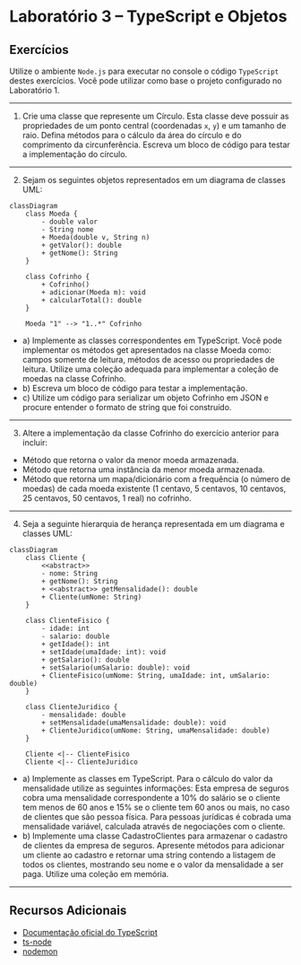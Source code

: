 # **Laboratório 3 – TypeScript e Objetos**

## **Exercícios**
Utilize o ambiente `Node.js` para executar no console o código `TypeScript` destes exercícios. Você pode utilizar como base o projeto configurado no Laboratório 1.

---

1. Crie uma classe que represente um Círculo. Esta classe deve possuir as propriedades de um ponto central (coordenadas `x`, `y`) e um tamanho de raio. Defina métodos para o cálculo da área do círculo e do comprimento da circunferência. Escreva um bloco de código para testar a implementação do círculo.

---

2. Sejam os seguintes objetos representados em um diagrama de classes UML:
```mermaid
classDiagram
    class Moeda {
        - double valor
        - String nome
        + Moeda(double v, String n)
        + getValor(): double
        + getNome(): String
    }
    
    class Cofrinho {
        + Cofrinho()
        + adicionar(Moeda m): void
        + calcularTotal(): double
    }
    
    Moeda "1" --> "1..*" Cofrinho
```
- a) Implemente as classes correspondentes em TypeScript. Você pode implementar os métodos get apresentados na classe Moeda como: campos somente de leitura, métodos de acesso ou propriedades de leitura. Utilize uma coleção adequada para implementar a coleção de moedas na classe Cofrinho.
- b) Escreva um bloco de código para testar a implementação.
- c) Utilize um código para serializar um objeto Cofrinho em JSON e procure entender o formato de string que foi construído.

---

3. Altere a implementação da classe Cofrinho do exercício anterior para incluir:
- Método que retorna o valor da menor moeda armazenada.
- Método que retorna uma instância da menor moeda armazenada.
- Método que retorna um mapa/dicionário com a frequência (o número de moedas) de cada moeda existente (1 centavo, 5 centavos, 10 centavos, 25 centavos, 50 centavos, 1 real) no cofrinho.

---

4. Seja a seguinte hierarquia de herança representada em um diagrama e classes UML:
```mermaid
classDiagram
    class Cliente {
        <<abstract>>
        - nome: String
        + getNome(): String
        + <<abstract>> getMensalidade(): double
        + Cliente(umNome: String)
    }
    
    class ClienteFisico {
        - idade: int
        - salario: double
        + getIdade(): int
        + setIdade(umaIdade: int): void
        + getSalario(): double
        + setSalario(umSalario: double): void
        + ClienteFisico(umNome: String, umaIdade: int, umSalario: double)
    }
    
    class ClienteJuridico {
        - mensalidade: double
        + setMensalidade(umaMensalidade: double): void
        + ClienteJuridico(umNome: String, umaMensalidade: double)
    }
    
    Cliente <|-- ClienteFisico
    Cliente <|-- ClienteJuridico
```
 
- a) Implemente as classes em TypeScript. Para o cálculo do valor da mensalidade utilize as seguintes informações: Esta empresa de seguros cobra uma mensalidade correspondente a 10% do salário se o cliente tem menos de 60 anos e 15% se o cliente tem 60 anos ou mais, no caso de clientes que são pessoa física. Para pessoas jurídicas é cobrada uma mensalidade variável, calculada através de negociações com o cliente.
- b) Implemente uma classe CadastroClientes para armazenar o cadastro de clientes da empresa de seguros. Apresente métodos para adicionar um cliente ao cadastro e retornar uma string contendo a listagem de todos os clientes, mostrando seu nome e o valor da mensalidade a ser paga. Utilize uma coleção em memória.

---

## **Recursos Adicionais**

- [Documentação oficial do TypeScript](https://www.typescriptlang.org/docs/handbook/tsconfig-json.html)
- [ts-node](https://typestrong.org/ts-node/)
- [nodemon](https://nodemon.io/)
